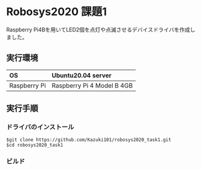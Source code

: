 # Robosys2020 課題1
Raspberry Pi4Bを用いてLED2個を点灯や点滅させるデバイスドライバを作成しました。
## 実行環境
|OS|Ubuntu20.04 server|
|:---|:---|
|Raspberry Pi|Raspberry Pi 4 Model B 4GB|
## 実行手順
### ドライバのインストール
    $git clone https://github.com/Kazuki101/robosys2020_task1.git
    $cd robosys2020_task1
### ビルド
